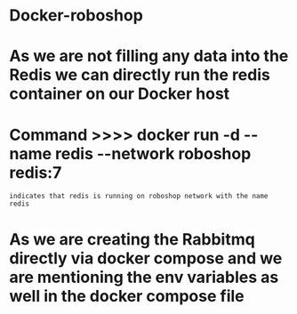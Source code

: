 # Docker-roboshop

# As we are not filling any data into the Redis we can directly run the redis container on our Docker host

# Command >>>> docker run -d --name redis --network roboshop redis:7
    indicates that redis is running on roboshop network with the name redis

# As we are creating the Rabbitmq directly via docker compose and we are mentioning the env variables as well in the docker compose file

